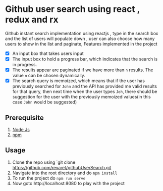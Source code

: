 # Github user search using react , redux and rx
Github instant search implementation using reactjs , type in the search box and the list of users will populate down , user can also choose how many users to show in the list and paginate, Features implemented in the project 

- [x] An input box that takes users input
- [x] The input box to hold a progress bar, which indicates that the search is in progress.
- [x] The results appear are paginated if we have more than `n` results. The value `n` can be chosen dynamically. 
- [x] The search query is memoized, which means that if the user has previously searched for `John` and the API has provided me valid results for that query, then next time when the user types `Joh`, there should be suggestion for the user with the previously memoized values(in this case `John` would be suggested) 

## Prerequisite 
1. [Node Js](https://nodejs.org/en/)
2. [npm](https://www.npmjs.com/get-npm)


## Usage
1. Clone the repo using `git clone https://github.com/revaret/githubUserSearch.git
2. Navigate into the root directory and do `npm install`
3. To run the project do `npm run serve`
4. Now goto http://localhost:8080 to play with the project 

